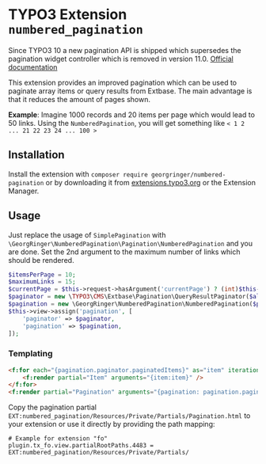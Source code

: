 # TYPO3 Extension `numbered_pagination`

Since TYPO3 10 a new pagination API is shipped which supersedes the pagination widget controller which is removed in version 11.0.
[Official documentation](https://docs.typo3.org/m/typo3/reference-coreapi/master/en-us/ApiOverview/Pagination/Index.html)

This extension provides an improved pagination which can be used to paginate array items or query results from Extbase.
The main advantage is that it reduces the amount of pages shown.

**Example**: Imagine 1000 records and 20 items per page which would lead to 50 links.
Using the `NumberedPagination`, you will get something like `< 1 2 ... 21 22 23 24 ... 100 >`

## Installation

Install the extension with `composer require georgringer/numbered-pagination` or by downloading it
from [extensions.typo3.org](https://extensions.typo3.org/extension/numbered_pagination/) or the Extension Manager.

## Usage

Just replace the usage of `SimplePagination` with `\GeorgRinger\NumberedPagination\Pagination\NumberedPagination` and you are done.
Set the 2nd argument to the maximum number of links which should be rendered.

```php
$itemsPerPage = 10;
$maximumLinks = 15;
$currentPage = $this->request->hasArgument('currentPage') ? (int)$this->request->getArgument('currentPage') : 1;
$paginator = new \TYPO3\CMS\Extbase\Pagination\QueryResultPaginator($allItems, $currentPage, $itemsPerPage);
$pagination = new \GeorgRinger\NumberedPagination\NumberedPagination($paginator, $maximumLinks);
$this->view->assign('pagination', [
    'paginator' => $paginator,
    'pagination' => $pagination,
]);
```

### Templating

```html
<f:for each="{pagination.paginator.paginatedItems}" as="item" iteration="iterator">
    <f:render partial="Item" arguments="{item:item}" />
</f:for>
<f:render partial="Pagination" arguments="{pagination: pagination.pagination, paginator: pagination.paginator}" />
```

Copy the pagination partial `EXT:numbered_pagination/Resources/Private/Partials/Pagination.html` to your extension or use it directly by providing the path mapping:

```typo3_typoscript
# Example for extension "fo"
plugin.tx_fo.view.partialRootPaths.4483 = EXT:numbered_pagination/Resources/Private/Partials/
```

